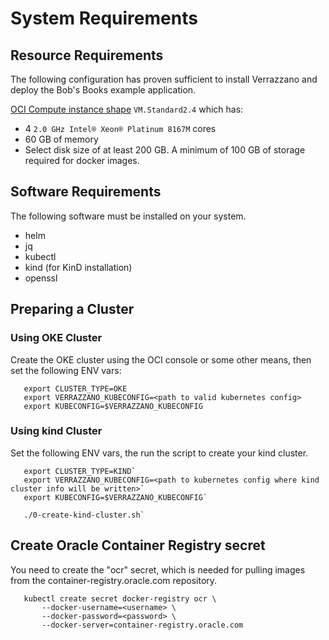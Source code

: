 # System Requirements

## Resource Requirements

The following configuration has proven sufficient to install Verrazzano and deploy the Bob's Books example application.

[OCI Compute instance shape](https://www.oracle.com/cloud/compute/virtual-machines.html) `VM.Standard2.4` which has:
* 4 `2.0 GHz Intel® Xeon® Platinum 8167M` cores
* 60 GB of memory
* Select disk size of at least 200 GB.  A minimum of 100 GB of storage required for docker images.

## Software Requirements

The following software must be installed on your system.  
* helm
* jq
* kubectl
* kind (for KinD installation)
* openssl

## Preparing a Cluster

###  Using OKE Cluster

Create the OKE cluster using the OCI console or some other means, then set the following ENV vars:

```
   export CLUSTER_TYPE=OKE
   export VERRAZZANO_KUBECONFIG=<path to valid kubernetes config>
   export KUBECONFIG=$VERRAZZANO_KUBECONFIG

```

### Using kind Cluster

Set the following ENV vars, the run the script to create your kind cluster.

```
   export CLUSTER_TYPE=KIND`
   export VERRAZZANO_KUBECONFIG=<path to kubernetes config where kind cluster info will be written>`
   export KUBECONFIG=$VERRAZZANO_KUBECONFIG`

   ./0-create-kind-cluster.sh`
```

## Create Oracle Container Registry secret

You need to create the "ocr" secret, which is needed for pulling images from the container-registry.oracle.com repository.
```
   kubectl create secret docker-registry ocr \
       --docker-username=<username> \
       --docker-password=<password> \
       --docker-server=container-registry.oracle.com
```

